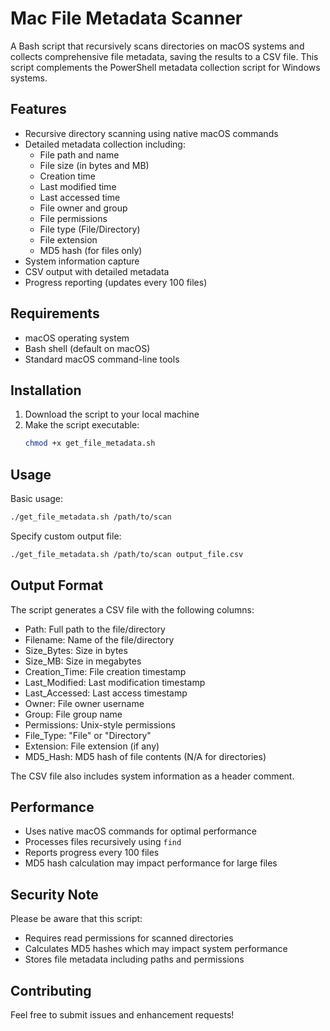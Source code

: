 # Mac File Metadata Scanner

A Bash script that recursively scans directories on macOS systems and collects comprehensive file metadata, saving the results to a CSV file. This script complements the PowerShell metadata collection script for Windows systems.

## Features

- Recursive directory scanning using native macOS commands
- Detailed metadata collection including:
  - File path and name
  - File size (in bytes and MB)
  - Creation time
  - Last modified time
  - Last accessed time
  - File owner and group
  - File permissions
  - File type (File/Directory)
  - File extension
  - MD5 hash (for files only)
- System information capture
- CSV output with detailed metadata
- Progress reporting (updates every 100 files)

## Requirements

- macOS operating system
- Bash shell (default on macOS)
- Standard macOS command-line tools

## Installation

1. Download the script to your local machine
2. Make the script executable:
   ```bash
   chmod +x get_file_metadata.sh
   ```

## Usage

Basic usage:
```bash
./get_file_metadata.sh /path/to/scan
```

Specify custom output file:
```bash
./get_file_metadata.sh /path/to/scan output_file.csv
```

## Output Format

The script generates a CSV file with the following columns:

- Path: Full path to the file/directory
- Filename: Name of the file/directory
- Size_Bytes: Size in bytes
- Size_MB: Size in megabytes
- Creation_Time: File creation timestamp
- Last_Modified: Last modification timestamp
- Last_Accessed: Last access timestamp
- Owner: File owner username
- Group: File group name
- Permissions: Unix-style permissions
- File_Type: "File" or "Directory"
- Extension: File extension (if any)
- MD5_Hash: MD5 hash of file contents (N/A for directories)

The CSV file also includes system information as a header comment.

## Performance

- Uses native macOS commands for optimal performance
- Processes files recursively using `find`
- Reports progress every 100 files
- MD5 hash calculation may impact performance for large files

## Security Note

Please be aware that this script:
- Requires read permissions for scanned directories
- Calculates MD5 hashes which may impact system performance
- Stores file metadata including paths and permissions

## Contributing

Feel free to submit issues and enhancement requests!